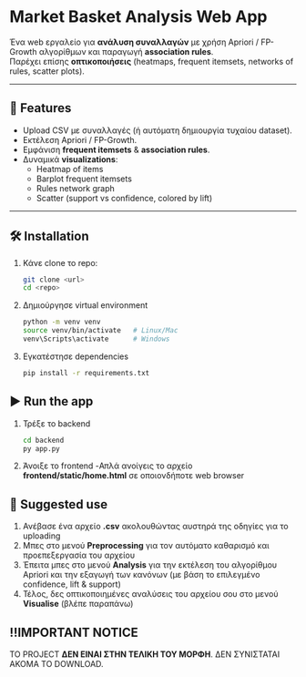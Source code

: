 # Market Basket Analysis Web App

Ένα web εργαλείο για **ανάλυση συναλλαγών** με χρήση Apriori / FP-Growth αλγορίθμων και παραγωγή **association rules**.  
Παρέχει επίσης **οπτικοποιήσεις** (heatmaps, frequent itemsets, networks of rules, scatter plots).

---

## 🚀 Features
- Upload CSV με συναλλαγές (ή αυτόματη δημιουργία τυχαίου dataset).
- Εκτέλεση Apriori / FP-Growth.
- Εμφάνιση **frequent itemsets** & **association rules**.
- Δυναμικά **visualizations**:
  - Heatmap of items
  - Barplot frequent itemsets
  - Rules network graph
  - Scatter (support vs confidence, colored by lift)

---

## 🛠 Installation

1. Κάνε clone το repo:
   ```bash
   git clone <url>
   cd <repo>
2. Δημιούργησε virtual environment
   ```bash
   python -m venv venv
   source venv/bin/activate   # Linux/Mac
   venv\Scripts\activate      # Windows
3. Εγκατέστησε dependencies
   ```bash
   pip install -r requirements.txt

## ▶️ Run the app
1. Τρέξε το backend
   ```bash
   cd backend
   py app.py
2. Άνοιξε το frontend
   -Απλά ανοίγεις το αρχείο **frontend/static/home.html** σε οποιονδήποτε web browser

## 💭 Suggested use

1. Ανέβασε ένα αρχείο **.csv** ακολουθώντας αυστηρά της οδηγίες για το uploading
2. Μπες στο μενού **Preprocessing** για τον αυτόματο καθαρισμό και προεπεξεργασία του αρχείου
3. Έπειτα μπες στο μενού **Analysis** για την εκτέλεση του αλγορίθμου Apriori και την εξαγωγή των κανόνων (με βάση το επιλεγμένο confidence, lift & support)
4. Τέλος, δες οπτικοποιημένες αναλύσεις του αρχείου σου στο μενού **Visualise** (βλέπε παραπάνω)

## ‼️IMPORTANT NOTICE
ΤΟ PROJECT **ΔΕΝ ΕΙΝΑΙ ΣΤΗΝ ΤΕΛΙΚΗ ΤΟΥ ΜΟΡΦΗ**. ΔΕΝ ΣΥΝΙΣΤΑΤΑΙ ΑΚΟΜΑ ΤΟ DOWNLOAD.
